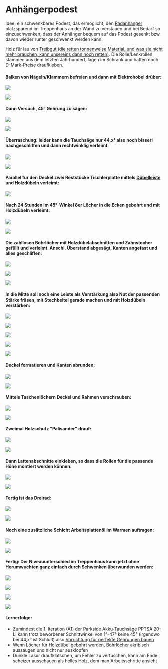 # Anhängerpodest

Idee: ein schwenkbares Podest, das ermöglicht, den [Radanhänger](../Anhaengerdeckel/README.md) platzsparend im Treppenhaus an der Wand zu verstauen und bei Bedarf so einzuschwenken, dass der Anhänger bequem auf 
das Podest gesenkt bzw. davon wieder runter geschwenkt werden kann.

Holz für lau von [Treibgut (die retten tonnenweise Material, und was sie nicht mehr brauchen, kann unsereins dann noch retten)](http://treibgut-lager.de). Die Rolle/Lenkrollen stammen aus dem letzten Jahrhundert, lagen im Schrank und hatten noch D-Mark-Preise draufkleben.

#### Balken von Nägeln/Klammern befreien und dann mit Elektrohobel drüber:

![](001.jpg)

![](002.jpg)

#### Dann Versuch, 45° Gehrung zu sägen:

![](003.jpg)

![](004.jpg)

#### Überraschung: leider kann die Tauchsäge nur 44,x° also noch bisserl nachgeschliffen und dann rechtwinklig verleimt:

![](005.jpg)

![](006.jpg)

#### Parallel für den Deckel zwei Reststücke Tischlerplatte mittels [Dübelleiste](https://www.wolfcraft.com/products/wolfcraft/de/EUR/Produkte/Vorsatz%C2%ADgeräte-für-Maschinen/Bohrhilfen/Dübelleiste/p/P_4650) und Holzdübeln verleimt:

![](007.jpg)

#### Nach 24 Stunden im 45°-Winkel 8er Löcher in die Ecken gebohrt und mit Holzdübeln verleimt:

![](008.jpg)

![](009.jpg)

#### Die zahllosen Bohrlöcher mit Holzdübelabschnitten und Zahnstocher gefüllt und verleimt. Anschl. Überstand abgesägt, Kanten angefast und alles geschliffen:

![](010.jpg)

![](011.jpg)

![](012.jpg)

#### In die Mitte soll noch eine Leiste als Verstärkung also Nut der passenden Stärke fräsen, mit Stechbeitel gerade machen und mit Holzdübeln verstärken:

![](013.jpg)

![](014.jpg)

![](015.jpg)

![](016.jpg)

![](017.jpg)

#### Deckel formatieren und Kanten abrunden:

![](018.jpg)

![](019.jpg)

#### Mittels Taschenlöchern Deckel und Rahmen verschrauben:

![](020.jpg)

![](021.jpg)

#### Zweimal Holzschutz "Palisander" drauf:

![](022.jpg)

![](023.jpg)

#### Dann Lattenabschnitte einkleben, so dass die Rollen für die passende Höhe montiert werden können:

![](024.jpg)

![](025.jpg)

#### Fertig ist das Dreirad:

![](026.jpg)

![](027.jpg)

#### Noch eine zusätzliche Schicht Arbeitsplattenöl im Warmen auftragen:

![](028.jpg)

![](029.jpg)

#### Fertig: Der Niveauunterschied im Treppenhaus kann jetzt ohne Herumwuchten ganz einfach durch Schwenken überwunden werden:

![](030.jpg)

![](031.jpg)

![](032.jpg)

![](033.jpg)

#### Lernerfolge:

  * Zumindest die 1. Iteration (A1) der Parkside Akku-Tauchsäge PPTSA 20-Li kann trotz beworbener Schnittwinkel von 1°-47° keine 45° (irgendwo bei 44,x° ist Schluß) also  [Vorrichtung für perfekte Gehrungen bauen](../Gehrungsschiene/README.md)
  * Wenn Löcher für Holzdübel gebohrt werden, Bohrlöcher akribisch aussaugen und nicht nur ausklopfen
  * Dunkle Lasur draufklatschen, um Fehler zu vertuschen, kann am Ende scheizer ausschauen als helles Holz, dem man Arbeitsschritte ansieht